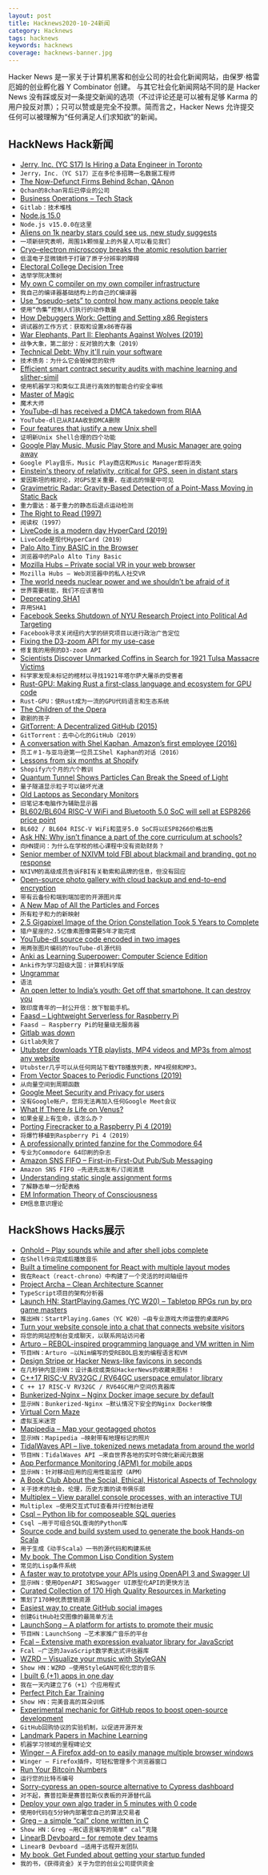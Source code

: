 ```yaml
---
layout: post
title: Hacknews2020-10-24新闻
category: Hacknews
tags: hacknews
keywords: hacknews
coverage: hacknews-banner.jpg
---
```


Hacker News 是一家关于计算机黑客和创业公司的社会化新闻网站，由保罗·格雷厄姆的创业孵化器 Y Combinator 创建。
与其它社会化新闻网站不同的是 Hacker News 没有踩或反对一条提交新闻的选项（不过评论还是可以被有足够 Karma 的用户投反对票）；只可以赞或是完全不投票。简而言之，Hacker News 允许提交任何可以被理解为“任何满足人们求知欲”的新闻。

## HackNews Hack新闻


- [Jerry, Inc. (YC S17) Is Hiring a Data Engineer in Toronto](https://apply.workable.com/jerry/j/40B463400F/)
- `Jerry，Inc.（YC S17）正在多伦多招聘一名数据工程师`
- [The Now-Defunct Firms Behind 8chan, QAnon](https://krebsonsecurity.com/2020/10/the-now-defunct-firms-behind-8chan-qanon/)
- `Qchan的8chan背后已停业的公司`
- [Business Operations – Tech Stack](https://about.gitlab.com/handbook/business-ops/tech-stack/)
- `Gitlab：技术堆栈`
- [Node.js 15.0](https://nodejs.medium.com/node-js-v15-0-0-is-here-deb00750f278)
- `Node.js v15.0.0在这里`
- [Aliens on 1k nearby stars could see us, new study suggests](https://www.livescience.com/aliens-spot-earth-exoplanets.html)
- `一项新研究表明，周围1k颗恒星上的外星人可以看见我们`
- [Cryo–electron microscopy breaks the atomic resolution barrier](https://www.sciencemag.org/news/2020/10/cryo-electron-microscopy-breaks-atomic-resolution-barrier-last)
- `低温电子显微镜终于打破了原子分辨率的障碍`
- [Electoral College Decision Tree](https://observablehq.com/@observablehq/electoral-college-decision-tree)
- `选举学院决策树`
- [My own C compiler on my own compiler infrastructure](https://github.com/maekawatoshiki/cilk/tree/master/cilkcc)
- `我自己的编译器基础结构上的自己的C编译器`
- [Use “pseudo-sets” to control how many actions people take](https://ariyh.substack.com/p/influence-how-many-actions-people)
- `使用“伪集”控制人们执行的动作数量`
- [How Debuggers Work: Getting and Setting x86 Registers](https://www.moritz.systems/blog/how-debuggers-work-getting-and-setting-x86-registers-part-1/)
- `调试器的工作方式：获取和设置x86寄存器`
- [War Elephants, Part II: Elephants Against Wolves (2019)](https://acoup.blog/2019/08/02/collections-war-elephants-part-ii-elephants-against-wolves/)
- `战争大象，第二部分：反对狼的大象（2019）`
- [Technical Debt: Why it'll ruin your software](https://labcodes.com.br/blog/articles/tech-debt.html)
- `技术债务：为什么它会毁掉您的软件`
- [Efficient smart contract security audits with machine learning and slither-simil](https://blog.trailofbits.com/2020/10/23/efficient-audits-with-machine-learning-and-slither-simil/)
- `使用机器学习和类似工具进行高效的智能合约安全审核`
- [Master of Magic](https://www.filfre.net/2020/10/master-of-magic/)
- `魔术大师`
- [YouTube-dl has received a DMCA takedown from RIAA](https://github.com/github/dmca/blob/master/2020/10/2020-10-23-RIAA.md)
- `YouTube-dl已从RIAA收到DMCA删除`
- [Four features that justify a new Unix shell](http://www.oilshell.org/blog/2020/10/osh-features.html)
- `证明新Unix Shell合理的四个功能`
- [Google Play Music, Music Play Store and Music Manager are going away](https://support.google.com/youtubemusic/thread/62843644?hl=en)
- `Google Play音乐，Music Play商店和Music Manager即将消失`
- [Einstein's theory of relativity, critical for GPS, seen in distant stars](https://phys.org/news/2020-10-einstein-theory-relativity-critical-gps.html)
- `爱因斯坦的相对论，对GPS至关重要，在遥远的恒星中可见`
- [Gravimetric Radar: Gravity-Based Detection of a Point-Mass Moving in Static Back](https://arxiv.org/abs/1208.2377)
- `重力雷达：基于重力的静态后退点运动检测`
- [The Right to Read (1997)](https://www.gnu.org/philosophy/right-to-read.en.html)
- `阅读权（1997）`
- [LiveCode is a modern day HyperCard (2019)](https://andregarzia.com/2019/07/livecode-is-a-modern-day-hypercard.html)
- `LiveCode是现代HyperCard（2019）`
- [Palo Alto Tiny BASIC in the Browser](http://troypress.com/palo-alto-tiny-basic-in-your-browser/)
- `浏览器中的Palo Alto Tiny Basic`
- [Mozilla Hubs – Private social VR in your web browser](https://hubs.mozilla.com/)
- `Mozilla Hubs – Web浏览器中的私人社交VR`
- [The world needs nuclear power and we shouldn’t be afraid of it](https://www.forbes.com/sites/startswithabang/2020/10/21/the-world-needs-nuclear-power-and-we-shouldnt-be-afraid-of-it/#59d658b56576)
- `世界需要核能，我们不应该害怕`
- [Deprecating SHA1](https://mailarchive.ietf.org/arch/msg/openpgp/Rp-inhYKT8A9H5E34iLTrc9I0gc/)
- `弃用SHA1`
- [Facebook Seeks Shutdown of NYU Research Project into Political Ad Targeting](https://www.wsj.com/articles/facebook-seeks-shutdown-of-nyu-research-project-into-political-ad-targeting-11603488533)
- `Facebook寻求关闭纽约大学的研究项目以进行政治广告定位`
- [Fixing the D3-zoom API for my use-case](https://blog.scottlogic.com/2020/10/22/fixing-the-d3-zoom-api.html)
- `修复我的用例的D3-zoom API`
- [Scientists Discover Unmarked Coffins in Search for 1921 Tulsa Massacre Victims](https://www.npr.org/sections/live-updates-protests-for-racial-justice/2020/10/23/927265545/scientists-discover-unmarked-coffins-during-search-for-1921-tulsa-massacre-victi)
- `科学家发现未标记的棺材以寻找1921年塔尔萨大屠杀的受害者`
- [Rust-GPU: Making Rust a first-class language and ecosystem for GPU code](https://github.com/EmbarkStudios/rust-gpu)
- `Rust-GPU：使Rust成为一流的GPU代码语言和生态系统`
- [The Children of the Opera](https://newcriterion.com/blogs/dispatch/11929)
- `歌剧的孩子`
- [GitTorrent: A Decentralized GitHub (2015)](https://blog.printf.net/articles/2015/05/29/announcing-gittorrent-a-decentralized-github/)
- `GitTorrent：去中心化的GitHub（2019）`
- [A conversation with Shel Kaphan, Amazon’s first employee (2016)](https://blog.ycombinator.com/employee-1-amazon/)
- `员工＃1-与亚马逊第一位员工Shel Kaphan的对话（2016）`
- [Lessons from six months at Shopify](https://alexdanco.com/2020/10/23/six-lessons-from-six-months-at-shopify/)
- `Shopify六个月的六个教训`
- [Quantum Tunnel Shows Particles Can Break the Speed of Light](https://www.quantamagazine.org/quantum-tunnel-shows-particles-can-break-the-speed-of-light-20201020/)
- `量子隧道显示粒子可以破坏光速`
- [Old Laptops as Secondary Monitors](https://rgoswami.me/posts/laptop-as-second-screens/)
- `旧笔记本电脑作为辅助显示器`
- [BL602/BL604 RISC-V WiFi and Bluetooth 5.0 SoC will sell at ESP8266 price point](https://www.cnx-software.com/2020/10/24/bl602-bl604-risc-v-wifi-bluetooth-5-0-le-soc-will-sell-at-esp8266-price-point/)
- `BL602 / BL604 RISC-V WiFi和蓝牙5.0 SoC将以ESP8266价格出售`
- [Ask HN: Why isn’t finance a part of the core curriculum at schools?](item?id=24877408)
- `向HN提问：为什么在学校的核心课程中没有资助财务？`
- [Senior member of NXIVM told FBI about blackmail and branding, got no response](https://www.timesunion.com/news/article/Former-slave-Sarah-Edmondson-told-Albany-FBI-15665977.php)
- `NXIVM的高级成员告诉FBI有关勒索和品牌的信息，但没有回应`
- [Open-source photo gallery with cloud backup and end-to-end encryption](http://stingle.org/)
- `带有云备份和端到端加密的开源图片库`
- [A New Map of All the Particles and Forces](https://www.quantamagazine.org/a-new-map-of-the-standard-model-of-particle-physics-20201022/)
- `所有粒子和力的新映射`
- [2.5 Gigapixel Image of the Orion Constellation Took 5 Years to Complete](https://petapixel.com/2020/10/23/this-insane-2-5-gigapixel-image-of-the-orion-constellation-took-five-years-to-complete/)
- `猎户星座的2.5亿像素图像需要5年才能完成`
- [YouTube-dl source code encoded in two images](https://twitter.com/galacticfurball/status/1319765986791157761)
- `用两张图片编码的YouTube-dl源代码`
- [Anki as Learning Superpower: Computer Science Edition](https://www.gresearch.co.uk/article/anki-as-learning-superpower-computer-science-edition/)
- `Anki作为学习超级大国：计算机科学版`
- [Ungrammar](https://rust-analyzer.github.io//blog/2020/10/24/introducing-ungrammar.html)
- `语法`
- [An open letter to India’s youth: Get off that smartphone. It can destroy you](https://timesofindia.indiatimes.com/blogs/The-underage-optimist/the-4gotten-generation-an-open-letter-to-indias-youth-get-off-that-smartphone-it-can-destroy-you/)
- `致印度青年的一封公开信：放下智能手机。`
- [Faasd – Lightweight Serverless for Raspberry Pi](https://blog.alexellis.io/faasd-for-lightweight-serverless/)
- `Faasd – Raspberry Pi的轻量级无服务器`
- [Gitlab was down](https://status.gitlab.com/?hn-duplicate-disable=true)
- `Gitlab失败了`
- [Utubster downloads YTB playlists, MP4 videos and MP3s from almost any website](https://www.utubster.com/)
- `Utubster几乎可以从任何网站下载YTB播放列表，MP4视频和MP3。`
- [From Vector Spaces to Periodic Functions (2019)](https://susam.in/blog/from-vector-spaces-to-periodic-functions/)
- `从向量空间到周期函数`
- [Google Meet Security and Privacy for users](https://support.google.com/meet/answer/9852160?hl=en#safetymeasures&encryption&secure&privacy&incident&safety&)
- `没有Google帐户，您将无法再加入任何Google Meet会议`
- [What If There _Is_ Life on Venus?](https://www.sapiens.org/column/entanglements/anthropology-extraterrestrial-life/)
- `如果金星上有生命，该怎么办？`
- [Porting Firecracker to a Raspberry Pi 4 (2019)](https://blog.cloudkernels.net/posts/firecracker-rpi4/)
- `将爆竹移植到Raspberry Pi 4（2019）`
- [A professionally printed fanzine for the Commodore 64](https://freeze64.com/)
- `专业为Commodore 64印刷的杂志`
- [Amazon SNS FIFO – First-in-First-Out Pub/Sub Messaging](https://aws.amazon.com/blogs/aws/introducing-amazon-sns-fifo-first-in-first-out-pub-sub-messaging/)
- `Amazon SNS FIFO –先进先出发布/订阅消息`
- [Understanding static single assignment forms](https://blog.yossarian.net/2020/10/23/Understanding-static-single-assignment-forms)
- `了解静态单一分配表格`
- [EM Information Theory of Consciousness](https://academic.oup.com/nc/article/2020/1/niaa016/5909853)
- `EM信息意识理论`


## HackShows Hacks展示

- [ Onhold – Play sounds while and after shell jobs complete](https://github.com/alexdelorenzo/onhold)
- `在Shell作业完成后播放音乐`
- [ Built a timeline component for React with multiple layout modes](https://github.com/prabhuignoto/react-chrono)
- `我在React（react-chrono）中构建了一个灵活的时间轴组件`
- [ Project Archa – Clean Architecture Scanner](https://arc.patico.pro)
- `TypeScript项目的架构分析器`
- [Launch HN: StartPlaying.Games (YC W20) – Tabletop RPGs run by pro game masters](https://startplaying.games/)
- `推出HN：StartPlaying.Games（YC W20）–由专业游戏大师运营的桌面RPG`
- [ Turn your website console into a chat that connects website visitors](https://www.consolechat.io)
- `将您的网站控制台变成聊天，以联系网站访问者`
- [ Arturo – REBOL-inspired programming language and VM written in Nim](https://github.com/arturo-lang)
- `节目HN：Arturo –以Nim编写的受REBOL启发的编程语言和VM`
- [ Design Stripe or Hacker News-like favicons in seconds](https://formito.com/tools/favicon)
- `在几秒钟内显示HN：设计条纹或类似HackerNews的收藏夹图标！`
- [ C++17 RISC-V RV32GC / RV64GC userspace emulator library](https://github.com/fwsGonzo/libriscv)
- `C ++ 17 RISC-V RV32GC / RV64GC用户空间仿真器库`
- [ Bunkerized-Nginx – Nginx Docker image secure by default](https://github.com/bunkerity/bunkerized-nginx)
- `显示HN：Bunkerized-Nginx –默认情况下安全的Nginx Docker映像`
- [ Virtual Corn Maze](http://noisyowl.com/corn/)
- `虚拟玉米迷宫`
- [ Mapipedia – Map your geotagged photos](https://mapipedia.com/)
- `显示HN：Mapipedia –映射带有地理标记的照片`
- [ TidalWaves API – live, tokenized news metadata from around the world](https://tidalwaves.io)
- `节目HN：TidalWaves API –来自世界各地的实时令牌化新闻元数据`
- [ App Performance Monitoring (APM) for mobile apps](https://instabug.com/product/app-performance-monitoring)
- `显示HN：针对移动应用的应用性能监控（APM）`
- [ A Book Club About the Social, Ethical, Historical Aspects of Technology](https://launchpass.com/tech-culture-club)
- `关于技术的社会，伦理，历史方面的读书俱乐部`
- [ Multiplex – View parallel console processes, with an interactive TUI](https://github.com/dankilman/multiplex)
- `Multiplex –使用交互式TUI查看并行控制台进程`
- [ Csql – Python lib for composeable SQL queries](https://github.com/akdor1154/python-csql)
- `Csql –用于可组合SQL查询的Python库`
- [ Source code and build system used to generate the book Hands-on Scala](https://github.com/handsonscala/build)
- `用于生成《动手Scala》一书的源代码和构建系统`
- [ My book, The Common Lisp Condition System](https://www.amazon.com/Common-Lisp-Condition-System-Mechanisms/dp/148426133X)
- `常见的Lisp条件系统`
- [ A faster way to prototype your APIs using OpenAPI 3 and Swagger UI](https://github.com/egorsmkv/openapi3-generator)
- `显示HN：使用OpenAPI 3和Swagger UI原型化API的更快方法`
- [ Curated Collection of 170 High Quality Resources in Marketing](https://swipe.tejasrane.co/)
- `策划了170种优质营销资源`
- [ Easiest way to create GitHub social images](https://socialify.git.ci/)
- `创建GitHub社交图像的最简单方法`
- [ LaunchSong – A platform for artists to promote their music](http://www.launchsong.com)
- `节目HN：LaunchSong –艺术家推广音乐的平台`
- [ Fcal – Extensive math expression evaluator library for JavaScript](https://github.com/5anthosh/fcal)
- `Fcal –广泛的JavaScript数学表达式评估器库`
- [ WZRD – Visualize your music with StyleGAN](https://wzrd.ai/)
- `Show HN：WZRD –使用StyleGAN可视化您的音乐`
- [ I built 6 (+1) apps in one day](https://danieldallos.com/posts/2020/07/how-i-built-6-1-apps-in-one-day/)
- `我在一天内建立了6（+1）个应用程式`
- [ Perfect Pitch Ear Training](http://sergeykish.com/perfect-pitch-ear-training)
- `Show HN：完美音高的耳朵训练`
- [ Experimental mechanic for GitHub repos to boost open-source development](https://github.com/redbtc/octocat-loves-bitcoin)
- `GitHub回购协议的实验机制，以促进开源开发`
- [ Landmark Papers in Machine Learning](https://github.com/daturkel/learning-papers)
- `机器学习领域的里程碑论文`
- [ Winger – A Firefox add-on to easily manage multiple browser windows](https://addons.mozilla.org/en-US/firefox/addon/winger/)
- `Winger – Firefox插件，可轻松管理多个浏览器窗口`
- [ Run Your Bitcoin Numbers](https://mybtcstats.com/#/)
- `运行您的比特币编号`
- [ Sorry-cypress an open-source alternative to Cypress dashboard](https://sorry-cypress.dev/)
- `对不起，赛普拉斯是赛普拉斯仪表板的开源替代品`
- [ Deploy your own algo trader in 5 minutes with 0 code](https://streak.world)
- `使用0代码在5分钟内部署您自己的算法交易者`
- [ Greg – a simple “cal” clone written in C](https://greg-calendar.vercel.app)
- `Show HN：Greg –用C语言编写的简单“ cal”克隆`
- [ LinearB Devboard – for remote dev teams](https://linearb.io/dev-lead/)
- `LinearB Devboard –适用于远程开发团队`
- [ My book, Get Funded about getting your startup funded](https://www.amazon.com/Get-Funded-Entrepreneurs-Successful-Fundraising/dp/1260459063/ref=sr_1_1?dchild=1&keywords=get+funded&qid=1603470820&s=books&sr=1-1)
- `我的书，《获得资金》关于为您的创业公司提供资金`

